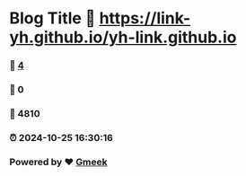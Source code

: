 # Blog Title :link: https://link-yh.github.io/yh-link.github.io 
### :page_facing_up: [4](https://link-yh.github.io/yh-link.github.io/tag.html) 
### :speech_balloon: 0 
### :hibiscus: 4810 
### :alarm_clock: 2024-10-25 16:30:16 
### Powered by :heart: [Gmeek](https://github.com/Meekdai/Gmeek)
